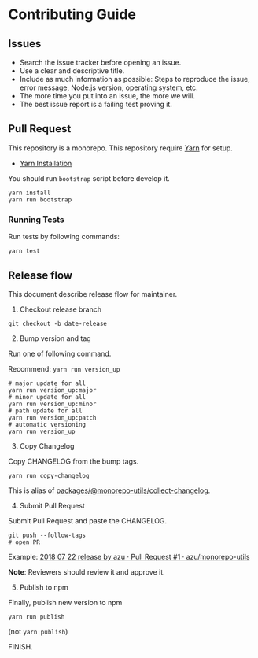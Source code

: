 # Contributing Guide 

## Issues

- Search the issue tracker before opening an issue.
- Use a clear and descriptive title.
- Include as much information as possible: Steps to reproduce the issue, error message, Node.js version, operating system, etc.
- The more time you put into an issue, the more we will.
- The best issue report is a failing test proving it.

## Pull Request

This repository is a monorepo.
This repository require [Yarn](https://yarnpkg.com/) for setup.

- [Yarn Installation](https://yarnpkg.com/)

You should run `bootstrap` script before develop it.

```
yarn install
yarn run bootstrap
```

### Running Tests

Run tests by following commands:

```
yarn test
```

## Release flow

This document describe release flow for maintainer.

1. Checkout release branch

```
git checkout -b date-release
```

2. Bump version and tag

Run one of following command.

Recommend: `yarn run version_up`

```
# major update for all
yarn run version_up:major
# minor update for all
yarn run version_up:minor
# path update for all
yarn run version_up:patch
# automatic versioning
yarn run version_up
```

3. Copy Changelog

Copy CHANGELOG from the bump tags.

```
yarn run copy-changelog
```

This is alias of [packages/@monorepo-utils/collect-changelog](../packages/@monorepo-utils/collect-changelog).

4. Submit Pull Request

Submit Pull Request and paste the CHANGELOG.

```
git push --follow-tags
# open PR
```

Example: [2018 07 22 release by azu · Pull Request #1 · azu/monorepo-utils](https://github.com/azu/monorepo-utils/pull/1)

**Note**: Reviewers should review it and approve it.

5. Publish to npm

Finally, publish new version to npm

```
yarn run publish
```

(not `yarn publish`)

FINISH.
